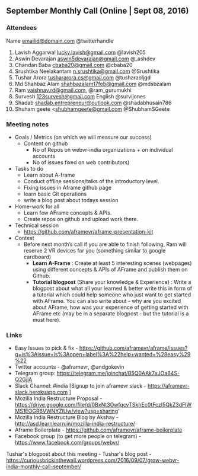 ## September Monthly Call (Online | Sept 08, 2016)

### Attendees
  Name <emailid@domain.com> @twitterhandle
  1. Lavish Aggarwal <lucky.lavish@gmail.com> @lavish205
  2. Aswin Devarajan <aswin5devarajan@gmail.com> @_ashdev 
  3. Chandan Baba <cbaba20@gmail.com> @cbaba20
  4. Srushtika Neelakantam <n.srushtika@gmail.com> @Srushtika 
  5. Tushar Arora <tushararora.cs@gmail.com> @tusharaoljgd
  6. Md Shahbaz Alam <shahbazalam17feb@gmail.com> @mdsbzalam
  7. Ram <vaishnav.rd@gmail.com>, @ram_gurumukhi
  8. Survesh <123survesh@gmail.com> English  @survijones
  9. Shadab <shadab.entrepreneur@outlook.com> @shadabhusain786
  10. Shuham geete <shubhamgeete@gmail.com @ShubhamSGeete
  
### Meeting notes
  * Goals / Metrics (on which we will measure our success)
    * Content on github 
      * No of Repos on webvr-india organizations + on individual accounts
      * No of issues fixed on web contributors)
  * Tasks to do 
    * Learn about A-frame
    * Conduct offline sessions/talks of the introductory level.
    * Fixing issues in Aframe github page
    * learn basic Git operations  
    * write a blog post about todays session 
  * Home-work for all
    * Learn few AFrame concepts & APIs.
    * Create repos on github and upload work there.
  * Technical session
    * https://github.com/aframevr/aframe-presentation-kit
  * Contest
    * Before next month’s call if you are able to finish following, Ram will reserve 2 VR devices for you (something similar to google cardboard)
      * **Learn A-Frame** : Create at least 5 interesting scenes (webpages) using different concepts & APIs of AFrame and publish them on Github.
      * **Tutorial blogpost** (Share your knowledge & Experience) : Write a blogpost about what all your learned & better write this in form of a tutorial which could help someone who just want to get started with AFrame. You can also write about - why are you excited about AFrame, how was your experience of getting started with AFrame etc (may be in a separate blogpost - but the tutorial is a must here).

### Links

  * Easy Issues to pick & fix - https://github.com/aframevr/aframe/issues?q=is%3Aissue+is%3Aopen+label%3A%22help+wanted+%28easy%29%22
  * Twitter accounts - @aframevr, @andgokevin
  * Telegram group: https://telegram.me/joinchat/B5Q0AAk7xJOa64S-Q2GjlA
  * Slack Channel: #india [Signup to join aframevr slack - https://aframevr-slack.herokuapp.com ]
  * Mozilla India Restructure Proposal - https://drive.google.com/file/d/0BxNt3OwfqcvTSkhEc0tFczI5QkZ3dFlWMS1EOGR6VWNYZlUw/view?usp=sharing'
  * Mozilla India Restructure Blog by Akshay - http://asd.learnlearn.in/mozilla-india-restructure/
  * Aframe Boilerplate - https://github.com/aframevr/aframe-boilerplate
  * Facebook group (to get more people on telegram) - https://www.facebook.com/groups/webvr/
  
  Tushar's blogpost about this meeting - Tushar's blog post - https://curiousbrickinthewall.wordpress.com/2016/09/07/grow-webvr-india-monthly-call-september/
